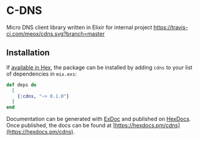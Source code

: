 # C-DNS

Micro DNS client library written in Elixir for internal project
https://travis-ci.com/meox/cdns.svg?branch=master

## Installation

If [available in Hex](https://hex.pm/docs/publish), the package can be installed
by adding `cdns` to your list of dependencies in `mix.exs`:

```elixir
def deps do
  [
    {:cdns, "~> 0.1.0"}
  ]
end
```

Documentation can be generated with [ExDoc](https://github.com/elixir-lang/ex_doc)
and published on [HexDocs](https://hexdocs.pm). Once published, the docs can
be found at [https://hexdocs.pm/cdns](https://hexdocs.pm/cdns).
